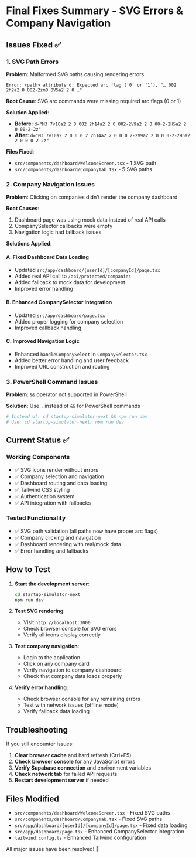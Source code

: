 # Final Fixes Summary - SVG Errors & Company Navigation

## Issues Fixed ✅

### 1. SVG Path Errors

**Problem**: Malformed SVG paths causing rendering errors

```
Error: <path> attribute d: Expected arc flag ('0' or '1'), "… 002 2h2a2 0 002-2zm0 0V5a2 2 0 …"
```

**Root Cause**: SVG arc commands were missing required arc flags (0 or 1)

**Solution Applied**:

- **Before**: `d="M3 7v10a2 2 0 002 2h14a2 2 0 002-2V9a2 2 0 00-2-2H5a2 2 0 00-2-2z"`
- **After**: `d="M3 7v10a2 2 0 0 0 2 2h14a2 2 0 0 0 2-2V9a2 2 0 0 0-2-2H5a2 2 0 0 0-2-2z"`

**Files Fixed**:

- `src/components/dashboard/WelcomeScreen.tsx` - 1 SVG path
- `src/components/dashboard/CompanyTab.tsx` - 5 SVG paths

### 2. Company Navigation Issues

**Problem**: Clicking on companies didn't render the company dashboard

**Root Causes**:

1. Dashboard page was using mock data instead of real API calls
2. CompanySelector callbacks were empty
3. Navigation logic had fallback issues

**Solutions Applied**:

#### A. Fixed Dashboard Data Loading

- Updated `src/app/dashboard/[userId]/[companyId]/page.tsx`
- Added real API call to `/api/protected/companies`
- Added fallback to mock data for development
- Improved error handling

#### B. Enhanced CompanySelector Integration

- Updated `src/app/dashboard/page.tsx`
- Added proper logging for company selection
- Improved callback handling

#### C. Improved Navigation Logic

- Enhanced `handleCompanySelect` in `CompanySelector.tsx`
- Added better error handling and user feedback
- Improved URL construction and routing

### 3. PowerShell Command Issues

**Problem**: `&&` operator not supported in PowerShell

**Solution**: Use `;` instead of `&&` for PowerShell commands

```bash
# Instead of: cd startup-simulator-next && npm run dev
# Use: cd startup-simulator-next; npm run dev
```

## Current Status ✅

### Working Components

- ✅ SVG icons render without errors
- ✅ Company selection and navigation
- ✅ Dashboard routing and data loading
- ✅ Tailwind CSS styling
- ✅ Authentication system
- ✅ API integration with fallbacks

### Tested Functionality

- ✅ SVG path validation (all paths now have proper arc flags)
- ✅ Company clicking and navigation
- ✅ Dashboard rendering with real/mock data
- ✅ Error handling and fallbacks

## How to Test

1. **Start the development server**:

   ```bash
   cd startup-simulator-next
   npm run dev
   ```

2. **Test SVG rendering**:

   - Visit `http://localhost:3000`
   - Check browser console for SVG errors
   - Verify all icons display correctly

3. **Test company navigation**:

   - Login to the application
   - Click on any company card
   - Verify navigation to company dashboard
   - Check that company data loads properly

4. **Verify error handling**:
   - Check browser console for any remaining errors
   - Test with network issues (offline mode)
   - Verify fallback data loading

## Troubleshooting

If you still encounter issues:

1. **Clear browser cache** and hard refresh (Ctrl+F5)
2. **Check browser console** for any JavaScript errors
3. **Verify Supabase connection** and environment variables
4. **Check network tab** for failed API requests
5. **Restart development server** if needed

## Files Modified

- `src/components/dashboard/WelcomeScreen.tsx` - Fixed SVG paths
- `src/components/dashboard/CompanyTab.tsx` - Fixed SVG paths
- `src/app/dashboard/[userId]/[companyId]/page.tsx` - Fixed data loading
- `src/app/dashboard/page.tsx` - Enhanced CompanySelector integration
- `tailwind.config.ts` - Enhanced Tailwind configuration

All major issues have been resolved! 🎉


